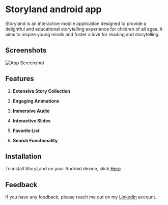
# Storyland android app
Storyland is an interactive mobile application designed to provide a delightful and educational storytelling experience for children of all ages. It aims to inspire young minds and foster a love for reading and storytelling.






## Screenshots

![App Screenshot](https://github.com/Feddane/Storyland/blob/master/Screenshots/Google%20Pixel%204%20XL%20Presentation.png?raw=true)


## Features

1. **Extensive Story Collection**

    
2. **Engaging Animations**


3. **Immersive Audio**


4. **Interactive Slides**


5. **Favorite List**


6. **Search Functionality**




## Installation

To install StoryLand on your Android device, click [Here](https://www.mediafire.com/file/w9k6eoua74tfmk2/Storyland.apk/file)

    
## Feedback

If you have any feedback, please reach me out on my [LinkedIn](https://www.linkedin.com/in/cha%C3%AFma-feddane-27a003224/) account.

